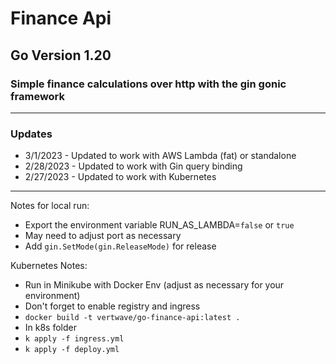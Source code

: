 # Finance Api
## Go Version 1.20
### Simple finance calculations over http with the gin gonic framework
---
### Updates
- 3/1/2023 - Updated to work with AWS Lambda (fat) or standalone
- 2/28/2023 - Updated to work with Gin query binding
- 2/27/2023 - Updated to work with Kubernetes
---

Notes for local run:
- Export the environment variable RUN_AS_LAMBDA=`false` or `true`
- May need to adjust port as necessary
- Add `gin.SetMode(gin.ReleaseMode)` for release


Kubernetes Notes:
- Run in Minikube with Docker Env (adjust as necessary for your environment)
- Don't forget to enable registry and ingress
- `docker build -t vertwave/go-finance-api:latest .`
- In k8s folder
- `k apply -f ingress.yml`
- `k apply -f deploy.yml`
